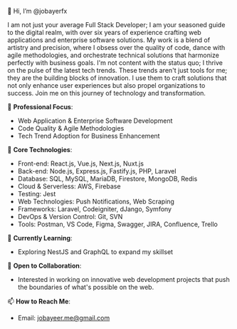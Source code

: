 👋 Hi, I’m @jobayerfx

I am not just your average Full Stack Developer; I am your seasoned guide to the digital realm, with over six years of experience crafting web applications and enterprise software solutions. My work is a blend of artistry and precision, where I obsess over the quality of code, dance with agile methodologies, and orchestrate technical solutions that harmonize perfectly with business goals. I'm not content with the status quo; I thrive on the pulse of the latest tech trends. These trends aren't just tools for me; they are the building blocks of innovation. I use them to craft solutions that not only enhance user experiences but also propel organizations to success. Join me on this journey of technology and transformation.

💼 **Professional Focus**:
- Web Application & Enterprise Software Development
- Code Quality & Agile Methodologies
- Tech Trend Adoption for Business Enhancement

🚀 **Core Technologies**:
- Front-end: React.js, Vue.js, Next.js, Nuxt.js
- Back-end: Node.js, Express.js, Fastify.js, PHP, Laravel
- Database: SQL, MySQL, MariaDB, Firestore, MongoDB, Redis
- Cloud & Serverless: AWS, Firebase
- Testing: Jest
- Web Technologies: Push Notifications, Web Scraping
- Frameworks: Laravel, Codeigniter, dJango, Symfony
- DevOps & Version Control: Git, SVN
- Tools: Postman, VS Code, Figma, Swagger, JIRA, Confluence, Trello

🌱 **Currently Learning**:
- Exploring NestJS and GraphQL to expand my skillset

💞️ **Open to Collaboration**:
- Interested in working on innovative web development projects that push the boundaries of what's possible on the web.

📫 **How to Reach Me**:
- Email: jobayeer.me@gmail.com
